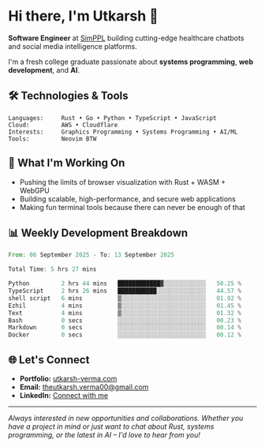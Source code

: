 # Hi there, I'm Utkarsh 👋

**Software Engineer** at [SimPPL](https://simppl.org) building cutting-edge healthcare chatbots and social media intelligence platforms.

I'm a fresh college graduate passionate about **systems programming**, **web development**, and **AI**.

## 🛠️ Technologies & Tools

```
Languages:     Rust • Go • Python • TypeScript • JavaScript
Cloud:         AWS • Cloudflare
Interests:     Graphics Programming • Systems Programming • AI/ML
Tools:         Neovim BTW
```

## 🚀 What I'm Working On

- Pushing the limits of browser visualization with Rust + WASM + WebGPU
- Building scalable, high-performance, and secure web applications
- Making fun terminal tools because there can never be enough of that

## 📊 Weekly Development Breakdown

<!--START_SECTION:waka-->

```rust
From: 06 September 2025 - To: 13 September 2025

Total Time: 5 hrs 27 mins

Python         2 hrs 44 mins   ████████████▓░░░░░░░░░░░░   50.25 %
TypeScript     2 hrs 26 mins   ███████████░░░░░░░░░░░░░░   44.57 %
shell script   6 mins          ▒░░░░░░░░░░░░░░░░░░░░░░░░   01.92 %
Ezhil          4 mins          ▒░░░░░░░░░░░░░░░░░░░░░░░░   01.45 %
Text           4 mins          ▒░░░░░░░░░░░░░░░░░░░░░░░░   01.32 %
Bash           0 secs          ░░░░░░░░░░░░░░░░░░░░░░░░░   00.23 %
Markdown       0 secs          ░░░░░░░░░░░░░░░░░░░░░░░░░   00.14 %
Docker         0 secs          ░░░░░░░░░░░░░░░░░░░░░░░░░   00.12 %
```

<!--END_SECTION:waka-->

## 🌐 Let's Connect

- **Portfolio:** [utkarsh-verma.com](https://utkarsh-verma.com)
- **Email:** theutkarsh.verma00@gmail.com
- **LinkedIn:** [Connect with me](https://linkedin.com/in/utkarsh-verm4)

---

*Always interested in new opportunities and collaborations. Whether you have a project in mind or just want to chat about Rust, systems programming, or the latest in AI – I'd love to hear from you!*
